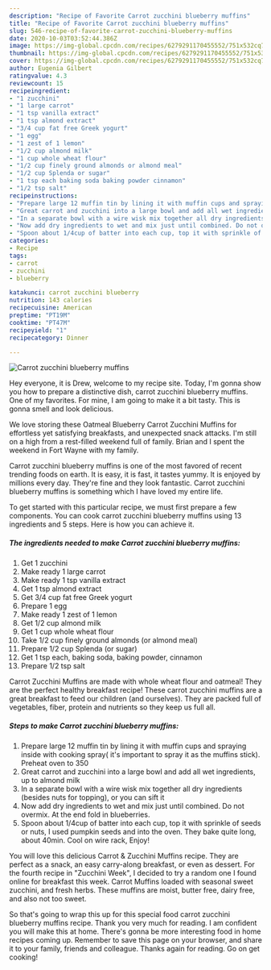 ```yaml
---
description: "Recipe of Favorite Carrot zucchini blueberry muffins"
title: "Recipe of Favorite Carrot zucchini blueberry muffins"
slug: 546-recipe-of-favorite-carrot-zucchini-blueberry-muffins
date: 2020-10-03T03:52:44.386Z
image: https://img-global.cpcdn.com/recipes/6279291170455552/751x532cq70/carrot-zucchini-blueberry-muffins-recipe-main-photo.jpg
thumbnail: https://img-global.cpcdn.com/recipes/6279291170455552/751x532cq70/carrot-zucchini-blueberry-muffins-recipe-main-photo.jpg
cover: https://img-global.cpcdn.com/recipes/6279291170455552/751x532cq70/carrot-zucchini-blueberry-muffins-recipe-main-photo.jpg
author: Eugenia Gilbert
ratingvalue: 4.3
reviewcount: 15
recipeingredient:
- "1 zucchini"
- "1 large carrot"
- "1 tsp vanilla extract"
- "1 tsp almond extract"
- "3/4 cup fat free Greek yogurt"
- "1 egg"
- "1 zest of 1 lemon"
- "1/2 cup almond milk"
- "1 cup whole wheat flour"
- "1/2 cup finely ground almonds or almond meal"
- "1/2 cup Splenda or sugar"
- "1 tsp each baking soda baking powder cinnamon"
- "1/2 tsp salt"
recipeinstructions:
- "Prepare large 12 muffin tin by lining it with muffin cups and spraying inside with cooking spray( it&#39;s important to spray it as the muffins stick). Preheat oven to 350"
- "Great carrot and zucchini into a large bowl and add all wet ingredients, up to almond milk"
- "In a separate bowl with a wire wisk mix together all dry ingredients (besides nuts for topping), or you can sift it"
- "Now add dry ingredients to wet and mix just until combined. Do not overmix. At the end fold in blueberries."
- "Spoon about 1/4cup of batter into each cup, top it with sprinkle of seeds or nuts, I used pumpkin seeds and into the oven. They bake quite long, about 40min. Cool on wire rack, Enjoy!"
categories:
- Recipe
tags:
- carrot
- zucchini
- blueberry

katakunci: carrot zucchini blueberry 
nutrition: 143 calories
recipecuisine: American
preptime: "PT19M"
cooktime: "PT47M"
recipeyield: "1"
recipecategory: Dinner

---
```



![Carrot zucchini blueberry muffins](https://img-global.cpcdn.com/recipes/6279291170455552/751x532cq70/carrot-zucchini-blueberry-muffins-recipe-main-photo.jpg)

Hey everyone, it is Drew, welcome to my recipe site. Today, I'm gonna show you how to prepare a distinctive dish, carrot zucchini blueberry muffins. One of my favorites. For mine, I am going to make it a bit tasty. This is gonna smell and look delicious.

We love storing these Oatmeal Blueberry Carrot Zucchini Muffins for effortless yet satisfying breakfasts, and unexpected snack attacks. I&#39;m still on a high from a rest-filled weekend full of family. Brian and I spent the weekend in Fort Wayne with my family.

Carrot zucchini blueberry muffins is one of the most favored of recent trending foods on earth. It is easy, it is fast, it tastes yummy. It is enjoyed by millions every day. They're fine and they look fantastic. Carrot zucchini blueberry muffins is something which I have loved my entire life.


To get started with this particular recipe, we must first prepare a few components. You can cook carrot zucchini blueberry muffins using 13 ingredients and 5 steps. Here is how you can achieve it.

<!--inarticleads1-->

##### The ingredients needed to make Carrot zucchini blueberry muffins:

1. Get 1 zucchini
1. Make ready 1 large carrot
1. Make ready 1 tsp vanilla extract
1. Get 1 tsp almond extract
1. Get 3/4 cup fat free Greek yogurt
1. Prepare 1 egg
1. Make ready 1 zest of 1 lemon
1. Get 1/2 cup almond milk
1. Get 1 cup whole wheat flour
1. Take 1/2 cup finely ground almonds (or almond meal)
1. Prepare 1/2 cup Splenda (or sugar)
1. Get 1 tsp each, baking soda, baking powder, cinnamon
1. Prepare 1/2 tsp salt


Carrot Zucchini Muffins are made with whole wheat flour and oatmeal! They are the perfect healthy breakfast recipe! These carrot zucchini muffins are a great breakfast to feed our children (and ourselves). They are packed full of vegetables, fiber, protein and nutrients so they keep us full all. 

<!--inarticleads2-->

##### Steps to make Carrot zucchini blueberry muffins:

1. Prepare large 12 muffin tin by lining it with muffin cups and spraying inside with cooking spray( it&#39;s important to spray it as the muffins stick). Preheat oven to 350
1. Great carrot and zucchini into a large bowl and add all wet ingredients, up to almond milk
1. In a separate bowl with a wire wisk mix together all dry ingredients (besides nuts for topping), or you can sift it
1. Now add dry ingredients to wet and mix just until combined. Do not overmix. At the end fold in blueberries.
1. Spoon about 1/4cup of batter into each cup, top it with sprinkle of seeds or nuts, I used pumpkin seeds and into the oven. They bake quite long, about 40min. Cool on wire rack, Enjoy!


You will love this delicious Carrot &amp; Zucchini Muffins recipe. They are perfect as a snack, an easy carry-along breakfast, or even as dessert. For the fourth recipe in &#34;Zucchini Week&#34;, I decided to try a random one I found online for breakfast this week. Carrot Muffins loaded with seasonal sweet zucchini, and fresh herbs. These muffins are moist, butter free, dairy free, and also not too sweet. 

So that's going to wrap this up for this special food carrot zucchini blueberry muffins recipe. Thank you very much for reading. I am confident you will make this at home. There's gonna be more interesting food in home recipes coming up. Remember to save this page on your browser, and share it to your family, friends and colleague. Thanks again for reading. Go on get cooking!
